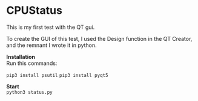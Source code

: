 # CPUStatus
This is my first test with the QT gui.

To create the GUI of this test, I used the Design function in the QT Creator, and the remnant I wrote it in python.


<b>Installation</b> <br>
  Run this commands:

<code>pip3 install psutil</code>
<code>pip3 install pyqt5</code>

<b>Start</b> <br>
  <code>python3 status.py
